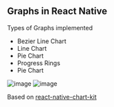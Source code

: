 ## **Graphs in React Native**


Types of Graphs implemented
- Bezier Line Chart
- Line Chart
- Pie Chart
- Progress Rings
- Pie Chart

![image](https://user-images.githubusercontent.com/46156263/151583976-228856a5-f49a-4d31-96a7-33492971964f.png)    ![image](https://user-images.githubusercontent.com/46156263/151584041-e19c649f-423f-4ad7-8d64-f406bb49466d.png)


Based on [react-native-chart-kit](https://www.npmjs.com/package/react-native-chart-kit "react-native-chart-kit")

